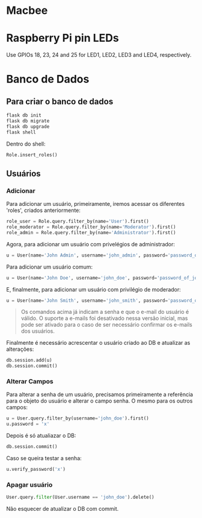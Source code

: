 Macbee
======

# Raspberry Pi pin LEDs

Use GPIOs 18, 23, 24 and 25 for LED1, LED2, LED3 and LED4, respectively.
# Banco de Dados

## Para criar o banco de dados

```bash
flask db init
flask db migrate
flask db upgrade
flask shell
```

Dentro do shell:

```python
Role.insert_roles()
```

## Usuários

### Adicionar

Para adicionar um usuário, primeiramente, iremos acessar os diferentes 'roles', criados anteriormente:

```python
role_user = Role.query.filter_by(name='User').first()
role_moderator = Role.query.filter_by(name='Moderator').first()
role_admin = Role.query.filter_by(name='Administrator').first()
```

Agora, para adicionar um usuário com privelégios de administrador:

```python
u = User(name='John Admin', username='john_admin', password='password_of_admin', email='john_admin@site.com', confirmed=True, role=role_admin)
```

Para adicionar um usuário comum:

```python
u = User(name='John Doe', username='john_doe', password='password_of_john_doe', email='john_doe@site.com', confirmed=True, role=role_user)
```

E, finalmente, para adicionar um usuário com privilégio de moderador:

```python
u = User(name='John Smith', username='john_smith', password='password_of_john_smith', email='john_smith@site.com', confirmed=True, role=role_moderator)
```


> Os comandos acima já indicam a senha e que o e-mail do usuário é válido. O suporte a e-mails foi desativado nessa versão inicial, mas pode ser ativado para o caso de ser necessário confirmar os e-mails dos usuários.

Finalmente é necessário acrescentar o usuário criado ao DB e atualizar as alterações:

```python
db.session.add(u)
db.session.commit()
```

### Alterar Campos

Para alterar a senha de um usuário, precisamos primeiramente a referência para o objeto do usuário e alterar o campo senha. O mesmo para os outros campos:

```python
u = User.query.filter_by(username='john_doe').first()
u.password = 'x'
```

Depois é só atualiazar o DB:

```python
db.session.commit()
```

Caso se queira testar a senha:

```python
u.verify_password('x')
```

### Apagar usuário

```python
User.query.filter(User.username == 'john_doe').delete()
```
Não esquecer de atualizar o DB com commit.
